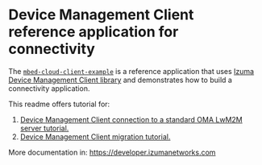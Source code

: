 # Device Management Client reference application for connectivity

The [`mbed-cloud-client-example`](https://github.com/PelionIoT/mbed-cloud-client-example) is a reference application that uses [Izuma Device Management Client library](https://github.com/PelionIoT/mbed-cloud-client) and demonstrates how to build a connectivity application.

This readme offers tutorial for:
1. [Device Management Client connection to a standard OMA LwM2M server tutorial.](pdmc-connection-to-standard-lwm2m-server-tutorial.md)
2. [Device Management Client migration tutorial.](pdmc-migration-tutorial.md)

More documentation in: https://developer.izumanetworks.com



    

